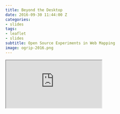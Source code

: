 ```yaml
---
title: Beyond the Desktop
date: 2016-09-30 11:44:00 Z
categories:
- slides
tags:
- leaflet
- slides
subtitle: Open Source Experiments in Web Mapping
image: ogrip-2016.png
---
```


<iframe src="https://www.ovrdc.org/apps/presentations/ogrip-2016/index.html#/"></iframe>

